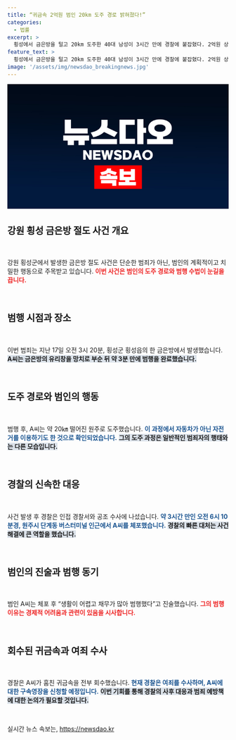 ```yaml
---
title: “귀금속 2억원 범인 20km 도주 경로 밝혀졌다!”
categories:
  - 법률
excerpt: >
  횡성에서 금은방을 털고 20km 도주한 40대 남성이 3시간 만에 경찰에 붙잡혔다. 2억원 상당의 귀금속을 훔친 그는 범행 후 자전거를 이용해 달아나, 경찰의 신속한 조치로 체포됐다.
feature_text: >
  횡성에서 금은방을 털고 20km 도주한 40대 남성이 3시간 만에 경찰에 붙잡혔다. 2억원 상당의 귀금속을 훔친 그는 범행 후 자전거를 이용해 달아나, 경찰의 신속한 조치로 체포됐다.
image: '/assets/img/newsdao_breakingnews.jpg'
---
```


<p><img src="/assets/img/newsdao_breakingnews.jpg" alt="koreaapp 속보" /></p>

<h2 data-ke-size="size26">강원 횡성 금은방 절도 사건 개요</h2>

<p data-ke-size="size16">&nbsp;</p>

<p>강원 횡성군에서 발생한 금은방 절도 사건은 단순한 범죄가 아닌, 범인의 계획적이고 치밀한 행동으로 주목받고 있습니다. <b><span style="color: #ee2323;">이번 사건은 범인의 도주 경로와 범행 수법이 눈길을 끕니다.</span></b> </p>

<p data-ke-size="size16">&nbsp;</p>

<h2 data-ke-size="size26">범행 시점과 장소</h2>

<p data-ke-size="size16">&nbsp;</p>

<p>이번 범죄는 지난 17일 오전 3시 20분, 횡성군 횡성읍의 한 금은방에서 발생했습니다. <b><span style="background-color: #21538527;">A씨는 금은방의 유리창을 망치로 부순 뒤 약 3분 만에 범행을 완료했습니다.</span></b> </p>

<p data-ke-size="size16">&nbsp;</p>

<h2 data-ke-size="size26">도주 경로와 범인의 행동</h2>

<p data-ke-size="size16">&nbsp;</p>

<p>범행 후, A씨는 약 20㎞ 떨어진 원주로 도주했습니다. <b><span style="color: #1a5490;">이 과정에서 자동차가 아닌 자전거를 이용하기도 한 것으로 확인되었습니다.</span></b> <b><span style="background-color: #21538527;">그의 도주 과정은 일반적인 범죄자의 행태와는 다른 모습입니다.</span></b> </p>

<p data-ke-size="size16">&nbsp;</p>

<h2 data-ke-size="size26">경찰의 신속한 대응</h2>

<p data-ke-size="size16">&nbsp;</p>

<p>사건 발생 후 경찰은 인접 경찰서와 공조 수사에 나섰습니다. <b><span style="color: #1a5490;">약 3시간 만인 오전 6시 10분경, 원주시 단계동 버스터미널 인근에서 A씨를 체포했습니다.</span></b> <b><span style="background-color: #21538527;">경찰의 빠른 대처는 사건 해결에 큰 역할을 했습니다.</span></b> </p>

<p data-ke-size="size16">&nbsp;</p>

<h2 data-ke-size="size26">범인의 진술과 범행 동기</h2>

<p data-ke-size="size16">&nbsp;</p>

<p>범인 A씨는 체포 후 “생활이 어렵고 채무가 많아 범행했다”고 진술했습니다. <b><span style="color: #ee2323;">그의 범행 이유는 경제적 어려움과 관련이 있음을 시사합니다.</span></b> </p>

<p data-ke-size="size16">&nbsp;</p>

<h2 data-ke-size="size26">회수된 귀금속과 여죄 수사</h2>

<p data-ke-size="size16">&nbsp;</p>

<p>경찰은 A씨가 훔친 귀금속을 전부 회수했습니다. <b><span style="color: #1a5490;">현재 경찰은 여죄를 수사하며, A씨에 대한 구속영장을 신청할 예정입니다.</span></b> <b><span style="background-color: #21538527;">이번 기회를 통해 경찰의 사후 대응과 범죄 예방책에 대한 논의가 필요할 것입니다.</span></b> </p>

<p data-ke-size="size16">&nbsp;</p> 

<!-- Add other sections as needed following the same style. --> 
실시간 뉴스 속보는, <a href="https://newsdao.kr" rel="dofollow">https://newsdao.kr</a>


